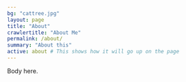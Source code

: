 ```yaml
---
bg: "cattree.jpg"
layout: page
title: "About"
crawlertitle: "About Me"
permalink: /about/
summary: "About this"
active: about # This shows how it will go up on the page
---
```


Body here.
